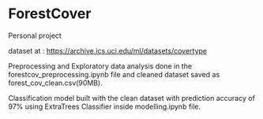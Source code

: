 # ForestCover
Personal project

dataset at : https://archive.ics.uci.edu/ml/datasets/covertype

Preprocessing and Exploratory data analysis done in the forestcov_preprocessing.ipynb file and cleaned dataset saved as forest_cov_clean.csv(90MB).

Classification model built with the clean dataset with prediction accuracy of 97% using ExtraTrees Classifier inside modelling.ipynb file.
